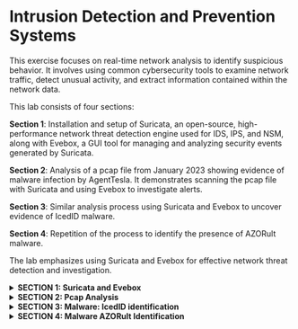# Intrusion Detection and Prevention Systems

This exercise focuses on real-time network analysis to identify suspicious behavior. It involves using common cybersecurity tools to examine network traffic, detect unusual activity, and extract information contained within the network data.

This lab consists of four sections:

**Section 1**: Installation and setup of Suricata, an open-source, high-performance network threat detection engine used for IDS, IPS, and NSM, along with Evebox, a GUI tool for managing and analyzing security events generated by Suricata.
 
**Section 2**: Analysis of a pcap file from January 2023 showing evidence of malware infection by AgentTesla. It demonstrates scanning the pcap file with Suricata and using Evebox to investigate alerts.
 
**Section 3**: Similar analysis process using Suricata and Evebox to uncover evidence of IcedID malware.
 
**Section 4**: Repetition of the process to identify the presence of AZORult malware.
 
The lab emphasizes using Suricata and Evebox for effective network threat detection and investigation.

<details>
  <summary><b>SECTION 1: Suricata and Evebox</b></summary>

Section1:
1. Install Suricata.
   
![image](https://github.com/user-attachments/assets/37c55d9d-83f8-4252-a74b-204e13833cdb)                     
*Figure 1 Instructions for installing Suricata onto Ubuntu*

2. Run ‘sudo suricata-update’

![image](https://github.com/user-attachments/assets/90f8b530-7f37-4675-8442-019c642e5cb6)       
*Figure 2 Suricata updated rules*
 
3. Install Evebox.
   
![image](https://github.com/user-attachments/assets/4ff89ec2-c8a4-4099-9f3e-d1de74b9e88f)  
*Figure 3 Evebox installation instructions*

![image](https://github.com/user-attachments/assets/82b1022b-7a23-4c90-944b-770e6cefca79)    
*Figure 4 Evebox Installation continued*

4. Suricata Ingest Script was obtained from   https://gist.github.com/jstrosch/317a03ad5cd9772685eb4f2020f4611e

 ![image](https://github.com/user-attachments/assets/6784c325-dc70-40e1-bd8f-b40a87b44868)  
 *Figure 5 Suricate Ingest File*

5. Run ‘sudo sh ./suri-ingest-pcap.sh yourPCAP.pcap’
   
 ![image](https://github.com/user-attachments/assets/52441f22-58d7-4d36-9e77-375ebd316544)   
 *Figure 6 Malware AgentTesla detected*

6. Evebox opened on browser: 127.0.01:5636/#/inbox

 ![image](https://github.com/user-attachments/assets/c629c79b-f0d8-4a1e-a39d-17ea797b27d7)    
 *Figure 7  Evebox Inbox*

  
</details>

<details>
  <summary><b>SECTION 2: Pcap Analysis</b></summary>

**1. When was the first and last event triggered?**
   
The first event was triggered at 2023-01-05 16:51:00.

The last event occurred at 2023-01-05 16:51:30.
![image](https://github.com/user-attachments/assets/c87cdcd2-cc01-4167-a12f-1a6b0e0875b2)

**2. Who is the victim?**

The victim’s information is listed below:

a. IP address: 204.11.58.28: [587]

![image](https://github.com/user-attachments/assets/e38a6283-0370-41af-af05-de3a97e28861)

b. Hostname: DESKTOP-WIN11PC
![image](https://github.com/user-attachments/assets/f64a0c6f-db42-4c20-baf5-3dc1268abb0e)

**3.Who is the attacker?** 

The attacker’s IP address is IP address: 192.168.1.27: [51958].

![image](https://github.com/user-attachments/assets/6aaedf66-c4a3-42cb-8006-e8a6069e5cc9)

a. Is the malware family identified?

The malware family was identified as AgentTesla.

![image](https://github.com/user-attachments/assets/c114e3c8-8c6d-41f2-a232-9920555d5afa)

b. What do we know about them? Capabilities? Activity?

Agent Tesla operates as a Remote Access Trojan (RAT) and information stealer developed using the .NET framework. It is primarily spread through phishing emails and once is gains entry, it uses various techniques to hide its presence. It can log keystrokes, capture clipboard content, and scan the disk for sensitive data.

</details>

<details>
  <summary><b>SECTION 3: Malware: IcedID identification</b></summary>  
 
 **1.	When was the first and last event triggered?**  

The first event was triggered at 2023-04-19 09:32:20.   
![image](https://github.com/user-attachments/assets/ce4e6515-d9e0-4a9a-bb54-60df367de4c0)  
  
The last event occurred at 2023-01-05 15:17:46.    
![image](https://github.com/user-attachments/assets/2360e558-b8c0-4cee-81f4-9f663b4ea935)

**2.	Who is the victim?** 

The first victim’s IP address is 10.4.19.19: [53]  
![image](https://github.com/user-attachments/assets/cd035095-0c56-4d04-9298-96a76314602f)

The frame below looks a bit suspicious because it does have a clear SOURCE IP and a DESTINATION IP, as can be seen below.  
![image](https://github.com/user-attachments/assets/cec29bdf-18a5-4cc6-9ce5-a283370dfbf0)

However, it’s evident in the picture below that the src_ip has two different IP addresses which should not be the case.   
![image](https://github.com/user-attachments/assets/e02ab39f-4e53-4ee4-9cf6-ab00060caa50)

The second victim’s IP address is 192.153.57.233:[80]   
![image](https://github.com/user-attachments/assets/70822ea0-120b-455c-83ae-d86b8a79306c)

The attack is being flagged as critical!  
![image](https://github.com/user-attachments/assets/cb01c424-c250-4461-a9f0-745db0ce5dd0)

**3.	Who is the attacker?**   

The attacker’s IP address is IP address: 10.4.19.136:[49805].  
![image](https://github.com/user-attachments/assets/bfc1d18e-b542-44d0-b294-a437ad7c4233)

a.	Is the malware family identified?  
The malware family was identified as **IcedID**.  
![Uploading image.png…]()


b.	What do we know about them? Capabilities? Activity?

IcedID is a modular banking malware designed to steal financial information, and it has been observed in active use since at least 2017. IcedID attacks primarily target banks in North America, along with a few specific banking organizations in the United Kingdom.

Its origins can be traced back to Eastern Europe where the criminals behind icedID are known to have worked with the creators of Emotet and TrickBot as well. IcedID also functions as a loader, capable of delivering other viruses or downloading additional modules.

  
</details>

<details>
  <summary><b>SECTION 4: Malware AZORult Identification</b></summary>

test
  
</details>
